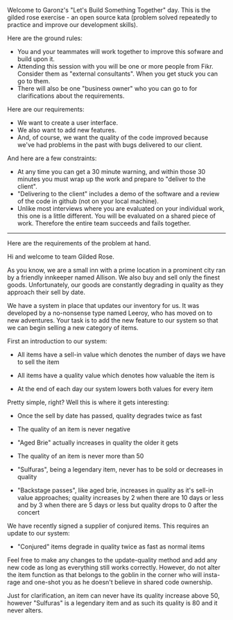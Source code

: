 Welcome to Garonz's "Let's Build Something Together" day.  This is the gilded rose exercise - an open source kata (problem solved repeatedly to practice and improve our development skills).  

Here are the ground rules:

  - You and your teammates will work together to improve this sofware and build upon it.
  - Attending this session with you will be one or more people from Fikr.  Consider them as "external consultants".  When you get stuck you can go to them.  
  - There will also be one "business owner" who you can go to for clarifications about the requirements.  


Here are our requirements:

  - We want to create a user interface.
  - We also want to add new features.
  - And, of course, we want the quality of the code improved because we've had problems in the past with bugs delivered to our client.
  
  
And here are a few constraints:

  - At any time you can get a 30 minute warning, and within those 30 minutes you must wrap up the work and prepare to "deliver to the client". 
  - "Delivering to the client" includes a demo of the software and a review of the code in github (not on your local machine).
  - Unlike most interviews where you are evaluated on your individual work, this one is a little different.  You will be evaluated on a shared piece of work.  Therefore the entire team succeeds and fails together.
  
---------
Here are the requirements of the problem at hand.



Hi and welcome to team Gilded Rose.

As you know, we are a small inn with a prime location in a prominent city ran
by a friendly innkeeper named Allison.  We also buy and sell only the finest
goods. Unfortunately, our goods are constantly degrading in quality as they
approach their sell by date.

We have a system in place that updates our inventory for us. It was developed
by a no-nonsense type named Leeroy, who has moved on to new adventures. Your
task is to add the new feature to our system so that we can begin selling a
new category of items.

First an introduction to our system:

  - All items have a sell-in value which denotes the number of days we have to
    sell the item

  - All items have a quality value which denotes how valuable the item is

  - At the end of each day our system lowers both values for every item

Pretty simple, right? Well this is where it gets interesting:

  - Once the sell by date has passed, quality degrades twice as fast

  - The quality of an item is never negative

  - "Aged Brie" actually increases in quality the older it gets

  - The quality of an item is never more than 50

  - "Sulfuras", being a legendary item, never has to be sold or decreases in
    quality

  - "Backstage passes", like aged brie, increases in quality as it's sell-in
    value approaches; quality increases by 2 when there are 10 days or less
    and by 3 when there are 5 days or less but quality drops to 0 after the
    concert

We have recently signed a supplier of conjured items. This requires an update
to our system:

  - "Conjured" items degrade in quality twice as fast as normal items

Feel free to make any changes to the update-quality method and add any new code
as long as everything still works correctly. However, do not alter the item
function as that belongs to the goblin in the corner who will insta-rage and
one-shot you as he doesn't believe in shared code ownership.


Just for clarification, an item can never have its quality increase above 50,
however "Sulfuras" is a legendary item and as such its quality is 80 and it
never alters.

